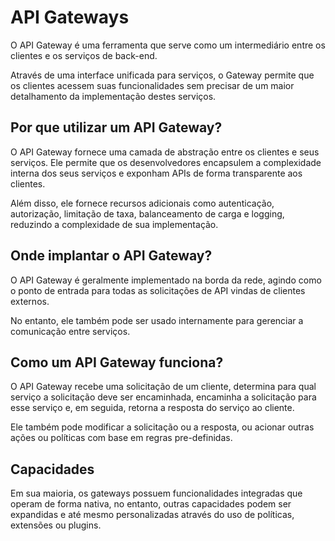 # API Gateways

O API Gateway é uma ferramenta que serve como um intermediário entre os clientes e os serviços de back-end.

Através de uma interface unificada para serviços, o Gateway permite que os clientes acessem suas funcionalidades sem precisar de um maior detalhamento da implementação destes serviços.

## Por que utilizar um API Gateway?

O API Gateway fornece uma camada de abstração entre os clientes e seus serviços. Ele permite que os desenvolvedores encapsulem a complexidade interna dos seus serviços e exponham APIs de forma transparente aos clientes.

Além disso, ele fornece recursos adicionais como autenticação, autorização, limitação de taxa, balanceamento de carga e logging, reduzindo a complexidade de sua implementação.

## Onde implantar o API Gateway?

O API Gateway é geralmente implementado na borda da rede, agindo como o ponto de entrada para todas as solicitações de API vindas de clientes externos.

No entanto, ele também pode ser usado internamente para gerenciar a comunicação entre serviços.

## Como um API Gateway funciona?

O API Gateway recebe uma solicitação de um cliente, determina para qual serviço a solicitação deve ser encaminhada, encaminha a solicitação para esse serviço e, em seguida, retorna a resposta do serviço ao cliente.

Ele também pode modificar a solicitação ou a resposta, ou acionar outras ações ou políticas com base em regras pre-definidas.

## Capacidades

Em sua maioria, os gateways possuem funcionalidades integradas que operam de forma nativa, no entanto, outras capacidades podem ser expandidas e até mesmo personalizadas através do uso de políticas, extensões ou plugins.

